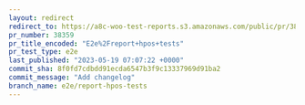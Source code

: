 ```yaml
---
layout: redirect
redirect_to: https://a8c-woo-test-reports.s3.amazonaws.com/public/pr/38359/e2e/index.html
pr_number: 38359
pr_title_encoded: "E2e%2Freport+hpos+tests"
pr_test_type: e2e
last_published: "2023-05-19 07:07:22 +0000"
commit_sha: 8f0fd7cdbdd91ecda6547b3f9c13337969d91ba2
commit_message: "Add changelog"
branch_name: e2e/report-hpos-tests
---
```

